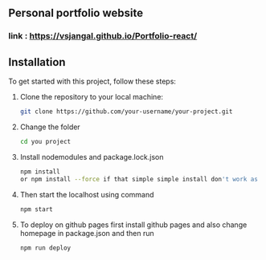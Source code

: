 ## Personal portfolio website

### link : https://vsjangal.github.io/Portfolio-react/


## Installation

To get started with this project, follow these steps:

1. Clone the repository to your local machine:
   ```bash
   git clone https://github.com/your-username/your-project.git

2. Change the folder
   ```bash
   cd you project

3. Install nodemodules and package.lock.json
    ```bash
    npm install
    or npm install --force if that simple simple install don't work as expected
4. Then start the localhost using command
    ```bash
    npm start
5. To deploy on github pages first install github pages and also change homepage in package.json and then run 
    ```bash
    npm run deploy
